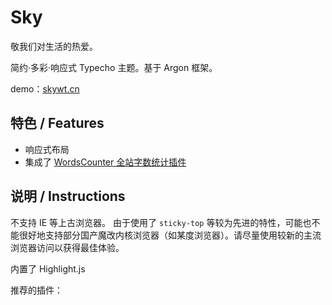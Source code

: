 # Sky

敬我们对生活的热爱。

简约·多彩·响应式 Typecho 主题。基于 Argon 框架。

demo：[skywt.cn](https://skywt.cn/)

## 特色 / Features

- 响应式布局
- 集成了 [WordsCounter 全站字数统计插件](https://github.com/elatisy/Typecho_WordsCounter)

## 说明 / Instructions

不支持 IE 等上古浏览器。
由于使用了 `sticky-top` 等较为先进的特性，可能也不能很好地支持部分国产魔改内核浏览器（如某度浏览器）。请尽量使用较新的主流浏览器访问以获得最佳体验。

内置了 Highlight.js

推荐的插件：